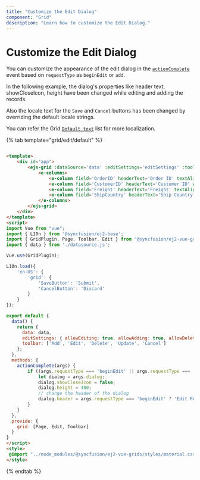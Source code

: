 ```yaml
---
title: "Customize the Edit Dialog"
component: "Grid"
description: "Learn how to customize the Edit Dialog."
---
```


# Customize the Edit Dialog

You can customize the appearance of the edit dialog in the [`actionComplete`](../../api/grid/#actioncomplete) event based on `requestType` as `beginEdit` or `add`.

In the following example, the dialog's properties like header text, showCloseIcon, height have been changed while editing and adding the records.

Also the locale text for the `Save` and `Cancel` buttons has been changed by overriding the default locale strings.

You can refer the Grid [`Default text`](../global-local/) list for more localization.

{% tab template="grid/edit/default" %}

```html

<template>
    <div id="app">
        <ejs-grid :dataSource='data' :editSettings='editSettings' :toolbar='toolbar' height='273px' :actionComplete = 'actionComplete'>
            <e-columns>
                <e-column field='OrderID' headerText='Order ID' textAlign='Right' :isPrimaryKey='true' width=100></e-column>
                <e-column field='CustomerID' headerText='Customer ID' width=120></e-column>
                <e-column field='Freight' headerText='Freight' textAlign= 'Right' editType= 'numericedit' width=120 format= 'C2'></e-column>
                <e-column field='ShipCountry' headerText='Ship Country' editType= 'dropdownedit' width=150></e-column>
            </e-columns>
        </ejs-grid>
    </div>
</template>
<script>
import Vue from "vue";
import { L10n } from '@syncfusion/ej2-base';
import { GridPlugin, Page, Toolbar, Edit } from "@syncfusion/ej2-vue-grids";
import { data } from './datasource.js';

Vue.use(GridPlugin);

L10n.load({
    'en-US': {
        'grid': {
            'SaveButton': 'Submit',
            'CancelButton': 'Discard'
        }
    }
});

export default {
  data() {
    return {
      data: data,
      editSettings: { allowEditing: true, allowAdding: true, allowDeleting: true, mode: 'Dialog' },
      toolbar: ['Add', 'Edit', 'Delete', 'Update', 'Cancel']
    };
  },
  methods: {
    actionComplete(args) {
        if ((args.requestType === 'beginEdit' || args.requestType === 'add')) {
            let dialog = args.dialog;
            dialog.showCloseIcon = false;
            dialog.height = 400;
            // change the header of the dialog
            dialog.header = args.requestType === 'beginEdit' ? 'Edit Record of ' + args.rowData['CustomerID'] : 'New Customer';
        }
    }
  },
  provide: {
    grid: [Page, Edit, Toolbar]
  }
}
</script>
<style>
 @import "../node_modules/@syncfusion/ej2-vue-grids/styles/material.css";
</style>

```

{% endtab %}
